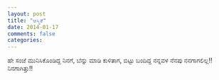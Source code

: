 ```yaml
---
layout: post
title: "ಆಸ್ಮಿತೆ"
date: 2014-01-17
comments: false
categories: 
---
```



  ಹೇ ಸಂಜೆ  ಮುನಿಸಿಕೊಂಡಿದ್ದ ನಿನಗೆ,  ಬೆನ್ನು ಮಾಡಿ ಕುಳಿತಾಗ,  ಬಿಟ್ಟು ಬಂದಿದ್ದ ನನ್ನವಳ ನೆನಪು  ನನಗಾಗಲಿಲ್ಲ!!ನಿನಗಾಗಿತ್ತು!!        
